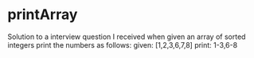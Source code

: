 # printArray
Solution to a interview question I received
when given an array of sorted integers print the numbers as follows:
given: [1,2,3,6,7,8]
print: 1-3,6-8
